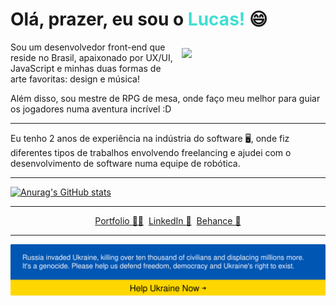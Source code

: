 <h1> Olá, prazer, eu sou o <strong style="color:#41ded3">Lucas!</strong>  😄</h1>

<img style="padding:10px" align="right" width="220" src="https://i.pinimg.com/originals/d9/bb/49/d9bb49ceafc6488856d774d62fdfa478.jpg">

<p> Sou um desenvolvedor front-end que reside no Brasil, apaixonado por UX/UI, JavaScript e minhas duas formas de arte favoritas: design e música!</p>
Além disso, sou mestre de RPG de mesa, onde faço meu melhor para guiar os jogadores numa aventura incrível :D
<hr>
<p> Eu tenho 2 anos de experiência na indústria do software 🖥️, onde fiz diferentes tipos de trabalhos envolvendo freelancing e ajudei com o desenvolvimento de software numa equipe de robótica.</p>
<hr>


[![Anurag's GitHub stats](https://github-readme-stats.vercel.app/api?username=LLxD&hide=stars,issues&show_icons=true&theme=dracula&count_private=true)](https://github.com/anuraghazra/github-readme-stats)

---

<center>

[Portfolio 👨‍🎓](http://llxd.ml/)&nbsp;
[LinkedIn 💼](https://www.linkedin.com/in/lucas-lima-do-nascimento-a8819018a/)&nbsp;
[Behance 🎨](https://www.behance.net/lucaslima58)

</center>

---

[![SWUbanner](https://raw.githubusercontent.com/vshymanskyy/StandWithUkraine/main/banner2-direct.svg)](https://vshymanskyy.github.io/StandWithUkraine)
